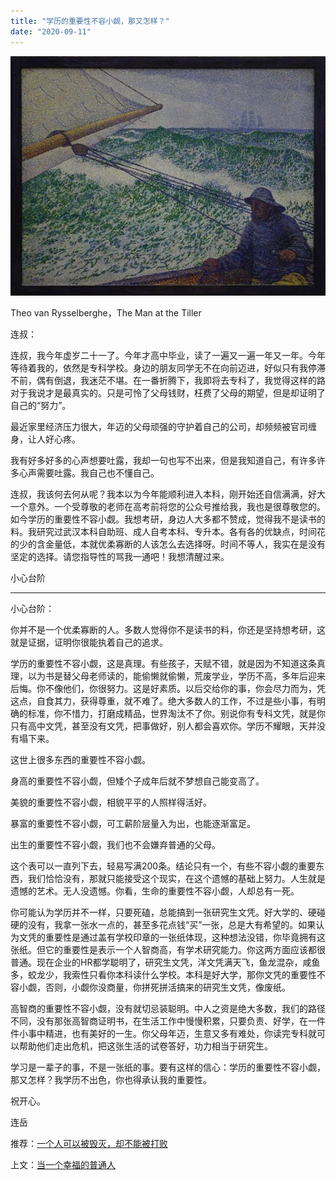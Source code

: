 ```yaml
---
title: "学历的重要性不容小觑，那又怎样？"
date: "2020-09-11"
---
```


![连岳文章](images/连岳文章picture-11.jpg)

Theo van Rysselberghe，The Man at the Tiller

  

连叔：

  

连叔，我今年虚岁二十一了。今年才高中毕业，读了一遍又一遍一年又一年。今年等待着我的，依然是专科学校。身边的朋友同学无不在向前迈进，好似只有我停滞不前，偶有倒退，我迷茫不堪。在一番折腾下，我即将去专科了，我觉得这样的路对于我说才是最真实的。只是可怜了父母钱财，枉费了父母的期望，但是却证明了自己的“努力”。

  

最近家里经济压力很大，年迈的父母顽强的守护着自己的公司，却频频被官司缠身，让人好心疼。

  

我有好多好多的心声想要吐露，我却一句也写不出来，但是我知道自己，有许多许多心声需要吐露。我自己也不懂自己。

  

连叔，我该何去何从呢？我本以为今年能顺利进入本科，刚开始还自信满满，好大一个意外。一个受尊敬的老师在高考前将您的公众号推给我，我也是很尊敬您的。如今学历的重要性不容小觑。我想考研，身边人大多都不赞成，觉得我不是读书的料。我研究过武汉本科自助班、成人自考本科、专升本。各有各的优缺点，时间花的少的含金量低，本就优柔寡断的人该怎么去选择呀。时间不等人，我实在是没有坚定的选择。请您指导性的骂我一通吧！我想清醒过来。

  

小心台阶

  

* * *

  

小心台阶：

  

你并不是一个优柔寡断的人。多数人觉得你不是读书的料，你还是坚持想考研，这就是证据，证明你很能执着自己的追求。

  

学历的重要性不容小觑，这是真理。有些孩子，天赋不错，就是因为不知道这条真理，以为书是替父母老师读的，能偷懒就偷懒，荒废学业，学历不高，多年后迎来后悔。你不像他们，你很努力。这是好素质。以后交给你的事，你会尽力而为，凭这点，自食其力，获得尊重，就不难了。绝大多数人的工作，不过是些小事，有明确的标准，你不惜力，打磨成精品，世界淘汰不了你。别说你有专科文凭，就是你只有高中文凭，甚至没有文凭，把事做好，别人都会喜欢你。学历不耀眼，天并没有塌下来。

  

这世上很多东西的重要性不容小觑。

  

身高的重要性不容小觑，但矮个子成年后就不梦想自己能变高了。

  

美貌的重要性不容小觑，相貌平平的人照样得活好。

  

暴富的重要性不容小觑，可工薪阶层量入为出，也能逐渐富足。

  

出生的重要性不容小觑，我们也不会嫌弃普通的父母。

  

这个表可以一直列下去，轻易写满200条。结论只有一个，有些不容小觑的重要东西，我们恰恰没有，那就只能接受这个现实，在这个遗憾的基础上努力。人生就是遗憾的艺术。无人没遗憾。你看，生命的重要性不容小觑，人却总有一死。

  

你可能认为学历并不一样，只要死磕，总能搞到一张研究生文凭。好大学的、硬碰硬的没有，我拿一张水一点的，甚至多花点钱“买”一张，总是大有希望的。如果认为文凭的重要性是通过盖有学校印章的一张纸体现，这种想法没错，你毕竟拥有这张纸。但它的重要性是表示一个人智商高，有学术研究能力。你这两方面应该都很普通。现在企业的HR都学聪明了，研究生文凭，洋文凭满天飞，鱼龙混杂，咸鱼多，蛟龙少，我索性只看你本科读什么学校。本科是好大学，那你文凭的重要性不容小觑，否则，小觑你没商量，你拼死拼活搞来的研究生文凭，像废纸。

  

高智商的重要性不容小觑，没有就切忌装聪明。中人之资是绝大多数，我们的路径不同，没有那张高智商证明书，在生活工作中慢慢积累，只要负责、好学，在一件件小事中精进，也有美好的一生。你父母年迈，生意又多有难处，你读完专科就可以帮助他们走出危机，把这张生活的试卷答好，功力相当于研究生。

  

学习是一辈子的事，不是一张纸的事。要有这样的信心：学历的重要性不容小觑，那又怎样？我学历不出色，你也得承认我的重要性。

  

祝开心。  

  

连岳

  

推荐：[一个人可以被毁灭，却不能被打败](http://mp.weixin.qq.com/s?__biz=MjM5NDU0Mjk2MQ==&mid=2651643360&idx=2&sn=d28e8e4dfc8448e8d27127f17289525d&chksm=bd7e59fe8a09d0e88ed7dad83790aa328cb1ac89c7caa33f161692bd29f6e91b71b04e0db31f&scene=21#wechat_redirect)  

上文：[当一个幸福的普通人](http://mp.weixin.qq.com/s?__biz=MjM5NDU0Mjk2MQ==&mid=2651648244&idx=1&sn=a96385c96d9f9c18891b5ef186bd237d&chksm=bd7e74ea8a09fdfcf9465a22000ab310f3c89c532fad59f76805fde30a50cf47b5bba6e1bc79&scene=21#wechat_redirect)
